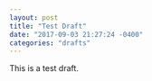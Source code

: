 ```yaml
---
layout: post
title: "Test Draft"
date: "2017-09-03 21:27:24 -0400"
categories: "drafts"
---
```

This is a test draft.

